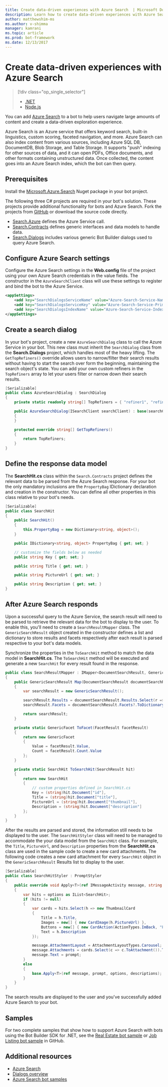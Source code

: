 ```yaml
---
title: Create data-driven experiences with Azure Search  | Microsoft Docs
description: Learn how to create data-driven experiences with Azure Search and help users navigate large amounts of content in a bot with the Bot Builder SDK for .NET and Azure Search.
author: matthewshim-ms
ms.author: v-shimma
manager: kamrani
ms.topic: article
ms.prod: bot-framework
ms.date: 12/13/2017
---
```

# Create data-driven experiences with Azure Search 
> [!div class="op_single_selector"]
> - [.NET](../dotnet/bot-builder-dotnet-search-azure.md)
> - [Node.js](../nodejs/bot-builder-nodejs-search-azure.md)

You can add [Azure Search](https://azure.microsoft.com/en-us/services/search/) to a bot to help users navigate large amounts of content and create a data-driven exploration experience.

Azure Search is an Azure service that offers keyword search, built-in linguistics, custom scoring, faceted navigation, and more. Azure Search can also index content from various sources, including Azure SQL DB, DocumentDB, Blob Storage, and Table Storage. It supports "push" indexing for other sources of data, and it can open PDFs, Office documents, and other formats containing unstructured data. Once collected, the content goes into an Azure Search index, which the bot can then query.


## Prerequisites

Install the [Microsoft.Azure.Search](https://www.nuget.org/packages/Microsoft.Azure.Search/4.0.0-preview) Nuget package in your bot project. 

The following three C# projects are required in your bot's solution. These projects provide additional functionality for bots and Azure Search. Fork the projects from [GitHub](https://github.com/Microsoft/botBuilder-Samples/tree/master/CSharp/demo-Search) or download the source code directly.

* [Search.Azure](https://github.com/Microsoft/botBuilder-Samples/tree/master/CSharp/demo-Search/Search.Azure) defines the Azure Service call. 
* [Search.Contracts](https://github.com/Microsoft/botBuilder-Samples/tree/master/CSharp/demo-Search/Search.Contracts) defines generic interfaces and data models to handle data.
* [Search.Dialogs](https://github.com/Microsoft/botBuilder-Samples/tree/master/CSharp/demo-Search/Search.Dialogs) includes various generic Bot Builder dialogs used to query Azure Search.

## Configure Azure Search settings 

Configure the Azure Search settings in the **Web.config** file of the project using your own Azure Search credentials in the value fields. 
The constructor in the `AzureSearchClient` class will use these settings to register and bind the bot to the Azure Service.

```xml
<appSettings>
    <add key="SearchDialogsServiceName" value="Azure-Search-Service-Name" /> <!-- replace value field with Azure Service Name --> 
    <add key="SearchDialogsServiceKey" value="Azure-Search-Service-Primary-Key" /> <!-- replace value field with Azure Service Key --> 
    <add key="SearchDialogsIndexName" value="Azure-Search-Service-Index" /> <!-- replace value field with your Azure Search Index --> 
</appSettings>
```

## Create a search dialog

In your bot's project, create a new `AzureSearchDialog` class to call the Azure Service in your bot. This new class must inherit the `SearchDialog` class from the 
**Search.Dialogs** project, which handles most of the heavy lifting. The `GetTopRefiners()` override allows users to narrow/filter their search results without having to start the search over form the beginning, maintaining the search object's state. You can add your own custom refiners in the `TopRefiners` array to let your users filter or narrow down their search results. 

```cs
[Serializable]
public class AzureSearchDialog : SearchDialog
{
    private static readonly string[] TopRefiners = { "refiner1", "refiner2", "refiner3" }; // define your own custom refiners 

    public AzureSearchDialog(ISearchClient searchClient) : base(searchClient, multipleSelection: true)
    {
    }

    protected override string[] GetTopRefiners()
    {
        return TopRefiners;
    }
}
```

## Define the response data model

The **SearchHit.cs** class within the `Search.Contracts` project defines the relevant data to be parsed from the Azure Search response. 
For your bot the only mandatory inclusions are the `PropertyBag` IDictionary declaration and creation in the constructor. You can
define all other properties in this class relative to your bot's needs. 

```cs
[Serializable]
public class SearchHit
{
    public SearchHit()
    {
        this.PropertyBag = new Dictionary<string, object>();
    }

    public IDictionary<string, object> PropertyBag { get; set; }

    // customize the fields below as needed 
    public string Key { get; set; }

    public string Title { get; set; }

    public string PictureUrl { get; set; }

    public string Description { get; set; }
}
```

## After Azure Search responds 

Upon a successful query to the Azure Service, the search result will need to be parsed to retrieve the relevant data for the bot to display to 
the user. To enable this, you'll need to create a `SearchResultMapper` class. The `GenericSearchResult` object created in the constructor 
defines a list and dictionary to store results and facets respectively after each result is parsed respective to your bot's data models. 

Synchronize the properties in the `ToSearchHit` method to match the data model in **SearchHit.cs**. The `ToSearchHit` method will be executed 
and generate a new `SearchHit` for every result found in the response.  

```cs
public class SearchResultMapper : IMapper<DocumentSearchResult, GenericSearchResult>
{
    public GenericSearchResult Map(DocumentSearchResult documentSearchResult)
    {
        var searchResult = new GenericSearchResult();

        searchResult.Results = documentSearchResult.Results.Select(r => ToSearchHit(r)).ToList();
        searchResult.Facets = documentSearchResult.Facets?.ToDictionary(kv => kv.Key, kv => kv.Value.Select(f => ToFacet(f)));

        return searchResult;
    }

    private static GenericFacet ToFacet(FacetResult facetResult)
    {
        return new GenericFacet
        {
            Value = facetResult.Value,
            Count = facetResult.Count.Value
        };
    }

    private static SearchHit ToSearchHit(SearchResult hit)
    {
        return new SearchHit
        {
            // custom properties defined in SearchHit.cs 
            Key = (string)hit.Document["id"],
            Title = (string)hit.Document["title"],
            PictureUrl = (string)hit.Document["thumbnail"],
            Description = (string)hit.Document["description"]
        };
    }
}
```
After the results are parsed and stored, the information still needs to be displayed to the user. 
The `SearchHitStyler` class will need to be managed to accommodate the your data model from the `SearchHit` class. For example, the `Title`, `PictureUrl`, and `Description` properties from the **SearchHit.cs** class are used in the sample code to create a new card attachments. The following code creates a new card attachment for every `SearchHit` object in the  `GenericSearchResult` Results list to display to the user.   

```cs
[Serializable]
public class SearchHitStyler : PromptStyler
{
    public override void Apply<T>(ref IMessageActivity message, string prompt, IReadOnlyList<T> options, IReadOnlyList<string> descriptions = null)
    {
        var hits = options as IList<SearchHit>;
        if (hits != null)
        {
            var cards = hits.Select(h => new ThumbnailCard
            {
                Title = h.Title,
                Images = new[] { new CardImage(h.PictureUrl) },
                Buttons = new[] { new CardAction(ActionTypes.ImBack, "Pick this one", value: h.Key) },
                Text = h.Description
            });

            message.AttachmentLayout = AttachmentLayoutTypes.Carousel;
            message.Attachments = cards.Select(c => c.ToAttachment()).ToList();
            message.Text = prompt;
        }
        else
        {
            base.Apply<T>(ref message, prompt, options, descriptions);
        }
    }
}
```
The search results are displayed to the user and you've successfully added Azure Search to your bot.

## Samples

For two complete samples that show how to support Azure Search with bots using the Bot Builder SDK for .NET, see the 
[Real Estate bot sample](https://github.com/Microsoft/BotBuilder-Samples/tree/master/CSharp/demo-Search/RealEstateBot) or [Job Listing bot sample](https://github.com/Microsoft/BotBuilder-Samples/tree/master/CSharp/demo-Search/JobListingBot) in GitHub. 

## Additional resources
* [Azure Search][search]
* [Dialogs overview](bot-builder-dotnet-dialogs.md)
* [Azure Search bot samples](https://github.com/Microsoft/botBuilder-Samples/tree/master/CSharp/demo-Search)

[search]: /azure/search/search-what-is-azure-search